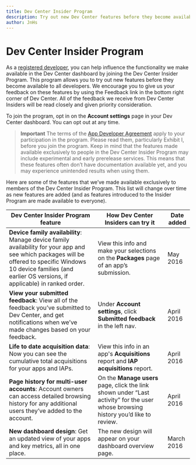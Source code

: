 ```yaml
---
title: Dev Center Insider Program
description: Try out new Dev Center features before they become available to all developers and let us know what you think.
author: JnHs
---
```


# Dev Center Insider Program

As a [registered developer](http://go.microsoft.com/fwlink/?LinkID=615100), you can help influence the functionality we make available in the Dev Center dashboard by joining the Dev Center Insider Program. This program allows you to try out new features before they become available to all developers. We encourage you to give us your feedback on these features by using the Feedback link in the bottom right corner of Dev Center. All of the feedback we receive from Dev Center Insiders will be read closely and given priority consideration.

To join the program, opt in on the **Account settings** page in your Dev Center dashboard. You can opt out at any time.

> **Important** The terms of the [App Developer Agreement](https://msdn.microsoft.com/windows/apps/hh694058.aspx) apply to your participation in the program. Please read them, particularly Exhibit I, before you join the program. Keep in mind that the features made available exclusively to people in the Dev Center Insider Program may include experimental and early prerelease services. This means that these features often don’t have documentation available yet, and you may experience unintended results when using them. 

Here are some of the features that we’ve made available exclusively to members of the Dev Center Insider Program. This list will change over time as new features are added (and as features introduced to the Insider Program are made available to everyone).

| Dev Center Insider Program feature   | How Dev Center Insiders can try it | Date added |
|--------------------------------------|------------------------------------|------------|
|**Device family availability**: Manage device family availability for your app and see which packages will be offered to specific Windows 10 device families (and earlier OS versions, if applicable) in ranked order.|View this info and make your selections on the **Packages** page of an app’s submission.|May 2016|
|**View your submitted feedback**: View all of the feedback you’ve submitted to Dev Center, and get notifications when we’ve made changes based on your feedback.|Under **Account settings**, click **Submitted feedback** in the left nav.|April 2016|
|**Life to date acquisition data**: Now you can see the cumulative total acquisitions for your apps and IAPs.|View this info in an app's **Acquisitions** report and **IAP acquisitions** report.|April 2016|
|**Page history for multi-user accounts**: Account owners can access detailed browsing history for any additional users they’ve added to the account.|On the **Manage users** page, click the link shown under “Last activity” for the user whose browsing history you’d like to review.|April 2016|
|**New dashboard design**: Get an updated view of your apps and key metrics, all in one place.|The new design will appear on your dashboard overview page.|March 2016|





